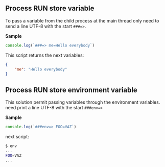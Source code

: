 ## Process RUN store variable

To pass a variable from the child process at the main thread only need to send a line UTF-8 with the start `###=>`.

**Sample**

```js
console.log(`###=> me=Hello everybody`)
```

This script returns the next variables:

```json
{
    "me": "Hello everybody"
}
```

## Process RUN store environment variable

This solution permit passing variables through the environment variables. need print a line UTF-8 with the start `###env=>`

**Sample**

```js
console.log(`###env=> FOO=VAZ`)
```

next script:

```sh
$ env
...
FOO=VAZ
...
```


